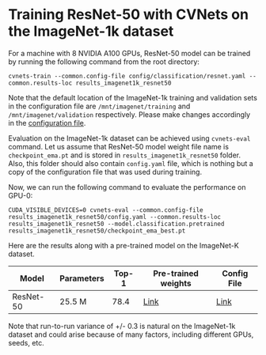 # Training ResNet-50 with CVNets on the ImageNet-1k dataset

For a machine with 8 NVIDIA A100 GPUs, ResNet-50 model can be trained by running the following command from the root directory:
``` 
cvnets-train --common.config-file config/classification/resnet.yaml --common.results-loc results_imagenet1k_resnet50
```
Note that the default location of the ImageNet-1k training and validation sets in the configuration file are `/mnt/imagenet/training` and `/mnt/imagenet/validation` respectively. Please make changes accordingly in the [configuration file](../config/classification/resnet.yaml).

Evaluation on the ImageNet-1k dataset can be achieved using `cvnets-eval` command. Let us assume that ResNet-50 model weight file name is `checkpoint_ema.pt` and is stored in `results_imagenet1k_resnet50` folder. Also, this folder should also contain `config.yaml` file, which is nothing but a copy of the configuration file that was used during training. 

Now, we can run the following command to evaluate the performance on GPU-0:

``` 
CUDA_VISIBLE_DEVICES=0 cvnets-eval --common.config-file results_imagenet1k_resnet50/config.yaml --common.results-loc results_imagenet1k_resnet50 --model.classification.pretrained results_imagenet1k_resnet50/checkpoint_ema_best.pt
```

Here are the results along with a pre-trained model on the ImageNet-K dataset. 

| Model | Parameters | Top-1 | Pre-trained weights | Config File |
| ---  | --- | --- | --- | --- |
| ResNet-50 | 25.5 M | 78.4 | [Link](https://docs-assets.developer.apple.com/ml-research/models/cvnets/classification/resnet50.pt) | [Link](../config/classification/resnet.yaml) |


Note that run-to-run variance of +/- 0.3 is natural on the ImageNet-1k dataset and could arise because of many factors, including different GPUs, seeds, etc.


